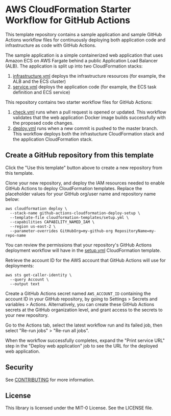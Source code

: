 # AWS CloudFormation Starter Workflow for GitHub Actions

This template repository contains a sample application and sample GitHub Actions workflow files for continuously deploying both application code and infrastructure as code with GitHub Actions.

The sample application is a simple containerized web application that uses Amazon ECS on AWS Fargate behind a public Application Load Balancer (ALB).  The application is split up into two CloudFormation stacks:
1. [infrastructure.yml](cloudformation-templates/infrastructure.yml) deploys the infrastructure resources (for example, the ALB and the ECS cluster)
1. [service.yml](cloudformation-templates/service.yml) deploys the application code (for example, the ECS task definition and ECS service)

This repository contains two starter workflow files for GitHub Actions:
1. [check.yml](.github/workflows/check.yml) runs when a pull request is opened or updated.  This workflow validates that the web application Docker image builds successfully with the proposed code changes.
1. [deploy.yml](.github/workflows/deploy.yml) runs when a new commit is pushed to the master branch.  This workflow deploys both the infrastucture CloudFormation stack and the application CloudFormation stack.

## Create a GitHub repository from this template

Click the "Use this template" button above to create a new repository from this template.

Clone your new repository, and deploy the IAM resources needed to enable GitHub Actions to deploy CloudFormation templates. Replace the placeholder values for your GitHub org/user name and repository name below:
```
aws cloudformation deploy \
  --stack-name github-actions-cloudformation-deploy-setup \
  --template-file cloudformation-templates/setup.yml \
  --capabilities CAPABILITY_NAMED_IAM \
  --region us-east-2 \
  --parameter-overrides GitHubOrg=my-github-org RepositoryName=my-repo-name
```
You can review the permissions that your repository's GitHub Actions deployment workflow will have in the [setup.yml](cloudformation-templates/setup.yml) CloudFormation template.

Retrieve the account ID for the AWS account that GitHub Actions will use for deployments:
```
aws sts get-caller-identity \
  --query Account \
  --output text
```

Create a GitHub Actions secret named `AWS_ACCOUNT_ID` containing the account ID in your GitHub repository,
by going to Settings > Secrets and variables > Actions.
Alternatively, you can create these GitHub Actions secrets at the GitHub organization level,
and grant access to the secrets to your new repository.

Go to the Actions tab, select the latest workflow run and its failed job, then select "Re-run jobs" > "Re-run all jobs".

When the workflow successfully completes, expand the "Print service URL" step in the "Deploy web application" job to see the URL for the deployed web application.

## Security

See [CONTRIBUTING](CONTRIBUTING.md#security-issue-notifications) for more information.

## License

This library is licensed under the MIT-0 License. See the LICENSE file.
